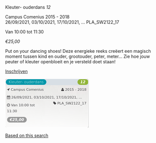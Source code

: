 Kleuter- ouderdans *12*

Campus Comenius 2015 - 2018  
26/09/2021, 03/10/2021, 17/10/2021, ... PLA\_SW2122\_17  

Van 10:00 tot 11:30

*€25,00*

  

  

Put on your dancing shoes! Deze energieke reeks creëert een magisch moment tussen kind en ouder, grootouder, peter, meter… Zie hoe jouw peuter of kleuter openbloeit en je versteld doet staan!

[Inschrijven](https://tickets.vgc.be/activity/subscribe/PLA_SW2122_17)

![](63989.png)

[Based on this search](https://tickets.vgc.be/activity/index?&vrijeplaatsen=1&Age%5B%5D=3%2C4&entity=286)
